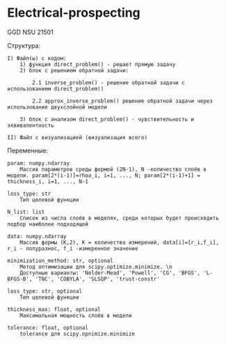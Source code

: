 # Electrical-prospecting
GGD NSU 21501



Структура:

	
	I) Файл(ы) с кодом:
		1) функция direct_problem() - решает прямую задачу
		2) блок с решением обратной задачи:
		
			2.1 inverse_problem() - решение обратной задачи с использованием direct_problem()
			
			2.2 approx_inverse_problem() решение обратной задачи через использование двухслойной модели
		
		3) блок с анализом direct_problem() - чувствительность и эквивалентность
  
	II) Файл с визуализацией (визуализация всего)


Переменные:

    param: numpy.ndarray
        Массив параметров среды формой (2N-1), N -количество слоёв в модели. param[2*(i-1)]=rhoa_i, i=1, ..., N; param[2*(i-1)+1] = thickness_i, i=1, ..., N-1  
				
    loss_type: str
        Тип целевой функции   
    
	N_list: list
        Список из числа слоёв в моделях, среди которых будет происходить подбор наиболее подходящей  
    
	data: numpy.ndarray
        Массив формы (K,2), K = количество измерений, data[i]=[r_i,f_i], r_i - полуразнос, f_i -измеренное значение
    
	minimization_method: str, optional
        Метод оптимизации для scipy.optimize.minimize. \n
        Доступные варианты: 'Nelder-Mead', 'Powell', 'CG', 'BFGS', 'L-BFGS-B', 'TNC', 'COBYLA', 'SLSQP', 'trust-constr'
    
	loss_type: str, optional
        Тип целевой функции
    
	thickness_max: float, optional
        Максимальная мощность слоёв в модели
    
	tolerance: float, optional
        tolerance для scipy.opnimize.minimize

     

